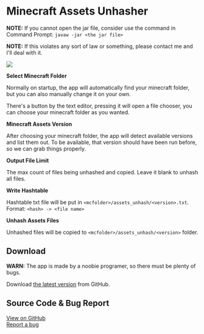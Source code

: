 # Minecraft Assets Unhasher

**NOTE:** If you cannot open the jar file, consider use the command in Command Prompt: `javaw -jar <the jar file>`

**NOTE:** If this violates any sort of law or something, please contact me and I'll deal with it.

![](https://i.imgur.com/ZUPx9aY.png)

**Select Minecraft Folder**

Normally on startup, the app will automatically find your minecraft folder, but you can also manually change it on your own.

There's a button by the text editor, pressing it will open a file chooser, you can choose your minecraft folder as you wanted.

**Minecraft Assets Version**

After choosing your minecraft folder, the app will detect available versions and list them out. To be available, that version should have been run before, so we can grab things properly.

**Output File Limit**

The max count of files being unhashed and copied. Leave it blank to unhash all files.

**Write Hashtable**

Hashtable txt file will be put in `<mcfolder>/assets_unhash/<version>.txt`. Format: `<hash> -> <file name>`

**Unhash Assets Files**

Unhashed files will be copied to `<mcfolder>/assets_unhash/<version>` folder.

## Download
**WARN:** The app is made by a noobie programer, so there must be plenty of bugs.  

Download [the latest version][download] from GitHub.

[download]: https://github.com/Dogeon188/AssetsUnhasher/releases/download/1.0.0/mcunhash_v1.0.0.jar "Download"

## Source Code & Bug Report
[View on GitHub][src]  
[Report a bug][issues]

[src]: https://github.com/Dogeon188/AssetsUnhasher "Source Code"
[issues]: https://github.com/Dogeon188/AssetsUnhasher/issues "Issues"